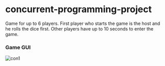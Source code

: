 # concurrent-programming-project

Game for up to 6 players. First player who starts the game is the host and he rolls the dice first. Other players have up to 10 seconds to enter the game. 

### Game GUI

![con1](https://user-images.githubusercontent.com/38153933/102027464-8a59bd80-3da4-11eb-8774-1c2f1ea8bd63.png)
